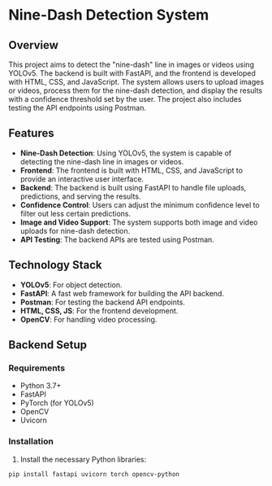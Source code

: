 # Nine-Dash Detection System

## Overview

This project aims to detect the "nine-dash" line in images or videos using YOLOv5. The backend is built with FastAPI, and the frontend is developed with HTML, CSS, and JavaScript. The system allows users to upload images or videos, process them for the nine-dash detection, and display the results with a confidence threshold set by the user. The project also includes testing the API endpoints using Postman.

## Features

- **Nine-Dash Detection**: Using YOLOv5, the system is capable of detecting the nine-dash line in images or videos.
- **Frontend**: The frontend is built with HTML, CSS, and JavaScript to provide an interactive user interface.
- **Backend**: The backend is built using FastAPI to handle file uploads, predictions, and serving the results.
- **Confidence Control**: Users can adjust the minimum confidence level to filter out less certain predictions.
- **Image and Video Support**: The system supports both image and video uploads for nine-dash detection.
- **API Testing**: The backend APIs are tested using Postman.

## Technology Stack

- **YOLOv5**: For object detection.
- **FastAPI**: A fast web framework for building the API backend.
- **Postman**: For testing the backend API endpoints.
- **HTML, CSS, JS**: For the frontend development.
- **OpenCV**: For handling video processing.

## Backend Setup

### Requirements

- Python 3.7+
- FastAPI
- PyTorch (for YOLOv5)
- OpenCV
- Uvicorn

### Installation

1. Install the necessary Python libraries:

```bash
pip install fastapi uvicorn torch opencv-python

